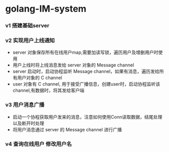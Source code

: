 # golang-IM-system

### v1 搭建基础server

### v2 实现用户上线通知

  - server 对象保存所有在线用户map,需要加读写锁，遍历用户及增删用户时使用
  - 用户上线时将上线消息发给 server 对象的 Message channel
  - server 启动时，启动协程监听 Message channel，如果有消息，遍历发给所有用户对象的 C channel
  - user 对象有 C channel, 用于接受广播信息，创建user时，启动协程监听该channel,有数据时，将其发给客户端

### v3 用户消息广播
- 启动一个协程获取用户发来的消息，注意如何使用Conn读取数据，结尾处理以及断开时处理
- 将用户消息通过 server 的 Message channel 进行广播

### v4 查询在线用户  修改用户名


